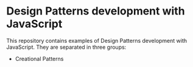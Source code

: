 # Design Patterns development with JavaScript
This repository contains examples of Design Patterns development with JavaScript. They are separated in three groups: 
* Creational Patterns
